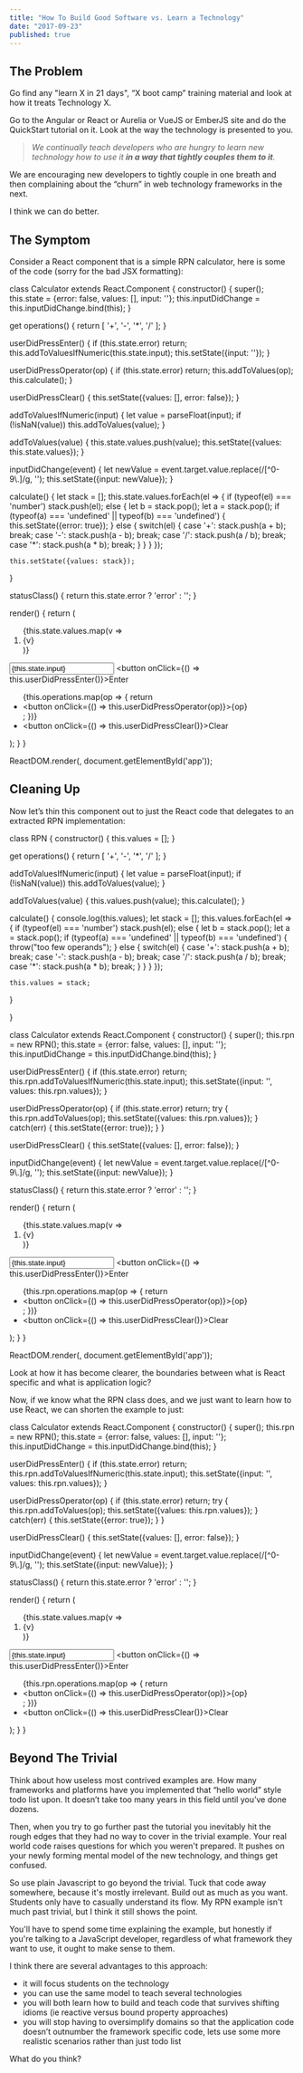 ```yaml
---
title: "How To Build Good Software vs. Learn a Technology"
date: "2017-09-23"
published: true
---
```


## The Problem

Go find any "learn X in 21 days", “X boot camp” training material and look at how it treats Technology X.

Go to the Angular or React or Aurelia or VueJS or EmberJS site and do the QuickStart tutorial on it. Look at the way the technology is presented to you.

> _We continually teach developers who are hungry to learn new technology how to use it **in a way that tightly couples them to it**._

We are encouraging new developers to tightly couple in one breath and then complaining about the “churn” in web technology frameworks in the next.

I think we can do better.

## The Symptom

Consider a React component that is a simple RPN calculator, here is some of the code (sorry for the bad JSX formatting):

class Calculator extends React.Component {
  constructor() {
    super();
    this.state = {error: false, values: \[\], input: ''};
    this.inputDidChange = this.inputDidChange.bind(this);
  }

  get operations() {
    return \[ '+', '-', '\*', '/' \];
  }

  userDidPressEnter() {
    if (this.state.error) return;
    this.addToValuesIfNumeric(this.state.input);
    this.setState({input: ''});
  }

  userDidPressOperator(op) {
    if (this.state.error) return;
    this.addToValues(op);
    this.calculate();
  }

  userDidPressClear() {
    this.setState({values: \[\], error: false});
  }

  addToValuesIfNumeric(input) {
    let value = parseFloat(input);
    if (!isNaN(value)) this.addToValues(value);
  }

  addToValues(value) {
    this.state.values.push(value);
    this.setState({values: this.state.values});
  }

  inputDidChange(event) {
    let newValue = event.target.value.replace(/\[^0-9\\.\]/g, '');
    this.setState({input: newValue});
  }

  calculate() {
    let stack = \[\];
    this.state.values.forEach(el => {
      if (typeof(el) === 'number') stack.push(el);
      else {
        let b = stack.pop();
        let a = stack.pop();
        if (typeof(a) === 'undefined' || typeof(b) === 'undefined') {
          this.setState({error: true});
        } else {
          switch(el) {
            case '+':
              stack.push(a + b);
              break;
            case '-':
              stack.push(a - b);
              break;
            case '/':
              stack.push(a / b);
              break;
            case '\*':
              stack.push(a \* b);
              break;
          }
        }
      }
    });

    this.setState({values: stack});
  }

  statusClass() {
    return this.state.error ? 'error' : '';
  }

  render() {
    return (
      <section className="calculator">
          <ol className={this.statusClass()}>
            {this.state.values.map(v => <li>{v}</li>)}
          </ol>
        <section className="input">
          <input type="text" value={this.state.input}
                 placeholder="Click to type a number"
                 onChange={this.inputDidChange}></input>
          <button onClick={() => this.userDidPressEnter()}>Enter</button>
        </section>
        <ul>
          {this.operations.map(op => {
            return <li>
              <button
                onClick={() => this.userDidPressOperator(op)}>{op}</button>
            </li>;
          })}
          <li>
            <button onClick={() => this.userDidPressClear()}>Clear</button>
          </li>
        </ul>
      </section>
    );
  }
}

ReactDOM.render(<Calculator/>, document.getElementById('app'));

## Cleaning Up

Now let’s thin this component out to just the React code that delegates to an extracted RPN implementation:

class RPN {
  constructor() {
    this.values = \[\];
  }

  get operations() {
    return \[ '+', '-', '\*', '/' \];
  }

  addToValuesIfNumeric(input) {
    let value = parseFloat(input);
    if (!isNaN(value)) this.addToValues(value);
  }

  addToValues(value) {
    this.values.push(value);
    this.calculate();
  }

  calculate() {
    console.log(this.values);
    let stack = \[\];
    this.values.forEach(el => {
      if (typeof(el) === 'number') stack.push(el);
      else {
        let b = stack.pop();
        let a = stack.pop();
        if (typeof(a) === 'undefined' || typeof(b) === 'undefined') {
          throw("too few operands");
        } else {
          switch(el) {
            case '+':
              stack.push(a + b);
              break;
            case '-':
              stack.push(a - b);
              break;
            case '/':
              stack.push(a / b);
              break;
            case '\*':
              stack.push(a \* b);
              break;
          }
        }
      }
    });

    this.values = stack;
  }

}

class Calculator extends React.Component {
  constructor() {
    super();
    this.rpn = new RPN();
    this.state = {error: false, values: \[\], input: ''};
    this.inputDidChange = this.inputDidChange.bind(this);
  }

  userDidPressEnter() {
    if (this.state.error) return;
    this.rpn.addToValuesIfNumeric(this.state.input);
    this.setState({input: '', values: this.rpn.values});
  }

  userDidPressOperator(op) {
    if (this.state.error) return;
    try {
      this.rpn.addToValues(op);
      this.setState({values: this.rpn.values});
    } catch(err) {
      this.setState({error: true});
    }
  }

  userDidPressClear() {
    this.setState({values: \[\], error: false});
  }

  inputDidChange(event) {
    let newValue = event.target.value.replace(/\[^0-9\\.\]/g, '');
    this.setState({input: newValue});
  }

  statusClass() {
    return this.state.error ? 'error' : '';
  }

  render() {
    return (
      <section className="calculator">
          <ol className={this.statusClass()}>
            {this.state.values.map(v => <li>{v}</li>)}
          </ol>
        <section className="input">
          <input type="text" value={this.state.input}
                 placeholder="Click to type a number"
                 onChange={this.inputDidChange}></input>
          <button onClick={() => this.userDidPressEnter()}>Enter</button>
        </section>
        <ul>
          {this.rpn.operations.map(op => {
            return <li>
              <button
                onClick={() => this.userDidPressOperator(op)}>{op}</button>
            </li>;
          })}
          <li>
            <button onClick={() => this.userDidPressClear()}>Clear</button>
          </li>
        </ul>
      </section>
    );
  }
}

ReactDOM.render(<Calculator/>, document.getElementById('app'));

Look at how it has become clearer, the boundaries between what is React specific and what is application logic?

Now, if we know what the RPN class does, and we just want to learn how to use React, we can shorten the example to just:

class Calculator extends React.Component {
  constructor() {
    super();
    this.rpn = new RPN();
    this.state = {error: false, values: \[\], input: ''};
    this.inputDidChange = this.inputDidChange.bind(this);
  }

  userDidPressEnter() {
    if (this.state.error) return;
    this.rpn.addToValuesIfNumeric(this.state.input);
    this.setState({input: '', values: this.rpn.values});
  }

  userDidPressOperator(op) {
    if (this.state.error) return;
    try {
      this.rpn.addToValues(op);
      this.setState({values: this.rpn.values});
    } catch(err) {
      this.setState({error: true});
    }
  }

  userDidPressClear() {
    this.setState({values: \[\], error: false});
  }

  inputDidChange(event) {
    let newValue = event.target.value.replace(/\[^0-9\\.\]/g, '');
    this.setState({input: newValue});
  }

  statusClass() {
    return this.state.error ? 'error' : '';
  }

  render() {
    return (
      <section className="calculator">
          <ol className={this.statusClass()}>
            {this.state.values.map(v => <li>{v}</li>)}
          </ol>
        <section className="input">
          <input type="text" value={this.state.input}
                 placeholder="Click to type a number"
                 onChange={this.inputDidChange}></input>
          <button onClick={() => this.userDidPressEnter()}>Enter</button>
        </section>
        <ul>
          {this.rpn.operations.map(op => {
            return <li>
              <button
                onClick={() => this.userDidPressOperator(op)}>{op}</button>
            </li>;
          })}
          <li>
            <button onClick={() => this.userDidPressClear()}>Clear</button>
          </li>
        </ul>
      </section>
    );
  }
}

## Beyond The Trivial

Think about how useless most contrived examples are. How many frameworks and platforms have you implemented that “hello world” style todo list upon. It doesn’t take too many years in this field until you’ve done dozens.

Then, when you try to go further past the tutorial you inevitably hit the rough edges that they had no way to cover in the trivial example. Your real world code raises questions for which you weren't prepared. It pushes on your newly forming mental model of the new technology, and things get confused.

So use plain Javascript to go beyond the trivial. Tuck that code away somewhere, because it's mostly irrelevant. Build out as much as you want. Students only have to casually understand its flow. My RPN example isn't much past trivial, but I think it still shows the point.

You'll have to spend some time explaining the example, but honestly if you're talking to a JavaScript developer, regardless of what framework they want to use, it ought to make sense to them.

I think there are several advantages to this approach:

- it will focus students on the technology
- you can use the same model to teach several technologies
- you will both learn how to build and teach code that survives shifting idioms (ie reactive versus bound property approaches)
- you will stop having to oversimplify domains so that the application code doesn’t outnumber the framework specific code, lets use some more realistic scenarios rather than just todo list

What do you think?
